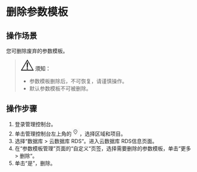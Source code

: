 # 删除参数模板<a name="zh-cn_topic_0049456843"></a>

## 操作场景<a name="section248112021479"></a>

您可删除废弃的参数模板。

>![](public_sys-resources/icon-notice.gif) **须知：**   
>-   参数模板删除后，不可恢复，请谨慎操作。  
>-   默认参数模板不可被删除。  

## 操作步骤<a name="s97272bf3c5b243c39b9e0dc5c2fc1972"></a>

1.  登录管理控制台。
2.  单击管理控制台左上角的![](figures/Region灰色图标.png)，选择区域和项目。
3.  选择“数据库  \>  云数据库 RDS“。进入云数据库 RDS信息页面。
4.  在“参数模板管理”页面的“自定义“页签，选择需要删除的参数模板，单击“更多  \>  删除“。
5.  单击“是”，删除。

